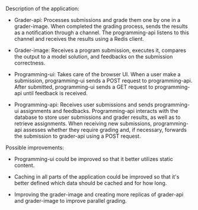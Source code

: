 Description of the application:

- Grader-api:
 Processes submissions and grade them one by one in a grader-image. When completed the grading process, sends the results as a notification through a channel. The programming-api listens to this channel and receives the results using a Redis client.

- Grader-image: 
  Receives a program submission, executes it, compares the output to a model solution, and feedbacks on the submission correctness.

- Programming-ui:
  Takes care of the browser UI. When a user make a submission, programming-ui sends a POST request to programming-api. After submitted, programming-ui sends a GET request to programming-api until feedback is received.

- Programming-api:
  Receives user submissions and sends programming-ui assignments and feedbacks. Programming-api interacts with the database to store user submissions and grader results, as well as to retrieve assignments. When receiving new submissions, programming-api assesses whether they require grading and, if necessary, forwards the submission to grader-api using a POST request.

Possible improvements:

+ Programming-ui could be improved so that it better utilizes static content.
  
+ Caching in all parts of the application could be improved so that it's better defined which data should be cached and for how long.
  
+ Improving the grader-image and creating more replicas of grader-api and grader-image to improve parallel grading.